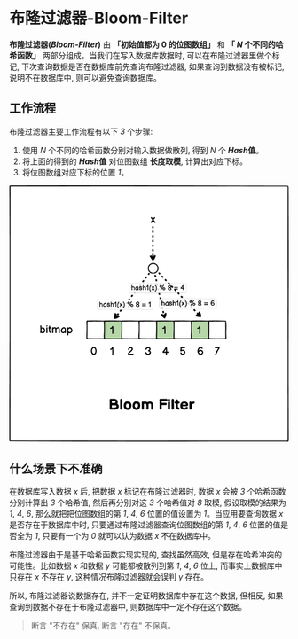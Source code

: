 # 布隆过滤器-Bloom-Filter

**布隆过滤器(*Bloom-Filter*)** 由 **「初始值都为 0 的位图数组」** 和 **「 *N* 个不同的哈希函数」** 两部分组成。当我们在写入数据库数据时, 可以在布隆过滤器里做个标记, 下次查询数据是否在数据库前先查询布隆过滤器, 如果查询到数据没有被标记, 说明不在数据库中, 则可以避免查询数据库。

## 工作流程

布隆过滤器主要工作流程有以下 *3* 个步骤:

1. 使用 *N* 个不同的哈希函数分别对输入数据做散列, 得到 *N* 个 ***Hash*值**。
2. 将上面的得到的 ***Hash*值** 对位图数组 **长度取模**, 计算出对应下标。
3. 将位图数组对应下标的位置 *1*。

![Redis-Cache-Bloom-Filter](../../.assets/Redis-Cache-Bloom-Filter.png)

## 什么场景下不准确

在数据库写入数据 *x* 后, 把数据 *x* 标记在布隆过滤器时, 数据 *x* 会被 *3* 个哈希函数分别计算出 *3* 个哈希值, 然后再分别对这 *3* 个哈希值对 *8* 取模, 假设取模的结果为 *1*, *4*, *6*, 那么就把把位图数组的第 *1*, *4*, *6* 位置的值设置为 *1*。当应用要查询数据 *x* 是否存在于数据库中时, 只要通过布隆过滤器查询位图数组的第 *1*, *4*, *6* 位置的值是否全为 *1*, 只要有一个为 *0* 就可以认为数据 *x* 不在数据库中。

布隆过滤器由于是基于哈希函数实现实现的, 查找虽然高效, 但是存在哈希冲突的可能性。比如数据 *x* 和数据 *y* 可能都被散列到第 *1*, *4*, *6* 位上, 而事实上数据库中只存在 *x* 不存在 *y*, 这种情况布隆过滤器就会误判 *y* 存在。

所以, 布隆过滤器说数据存在, 并不一定证明数据库中存在这个数据, 但相反, 如果查询到数据不存在于布隆过滤器中, 则数据库中一定不存在这个数据。

> 断言 "不存在" 保真, 断言 "存在" 不保真。
